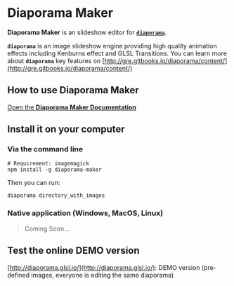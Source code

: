 Diaporama Maker
===============
**Diaporama Maker** is an slideshow editor for **[`diaporama`](http://github.com/gre/diaporama)**.

**`diaporama`** is an image slideshow engine providing high quality animation effects including Kenburns effect and GLSL Transitions.
You can learn more about **`diaporama`** key features on [http://gre.gitbooks.io/diaporama/content/](http://gre.gitbooks.io/diaporama/content/)

## How to use Diaporama Maker

[Open the **Diaporama Maker Documentation**](http://gre.gitbooks.io/diaporama-maker/content/)

## Install it on your computer

### Via the command line

```
# Requirement: imagemagick
npm install -g diaporama-maker
```

Then you can run:

```
diaporama directory_with_images
```

### Native application (Windows, MacOS, Linux)

> Coming Soon...



## Test the online DEMO version

[http://diaporama.glsl.io/](http://diaporama.glsl.io/): DEMO version (pre-defined images, everyone is editing the same diaporama)
